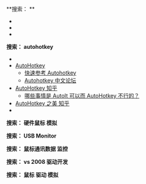 **搜索： **
- []()
- []()
- []()



**搜索： autohotkey**
- []()
- [AutoHotkey](https://www.autohotkey.com/)
  + [快速参考 Autohotkey](https://wyagd001.github.io/zh-cn/docs/AutoHotkey.htm)
  + [Autohotkey 中文论坛](http://ahkcn.net/)
- [AutoHotkey 知乎](https://www.zhihu.com/topic/19593566/hot)
  + [哪些事情是 AutoIt 可以而 AutoHotkey 不行的？](https://www.zhihu.com/question/20224354)
- [AutoHotkey 之美 知乎](https://zhuanlan.zhihu.com/autohotkey)
- []()


**搜索： 硬件鼠标 模拟**


**搜索： USB Monitor**


**搜索： 鼠标通讯数据 监控**


**搜索： vs 2008 驱动开发**


**搜索： 鼠标 驱动 模拟**

